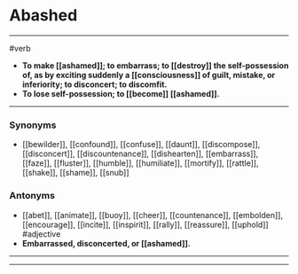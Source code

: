 # Abashed
---
#verb
- **To make [[ashamed]]; to embarrass; to [[destroy]] the self-possession of, as by exciting suddenly a [[consciousness]] of guilt, mistake, or inferiority; to disconcert; to discomfit.**
- **To lose self-possession; to [[become]] [[ashamed]].**
---
### Synonyms
- [[bewilder]], [[confound]], [[confuse]], [[daunt]], [[discompose]], [[disconcert]], [[discountenance]], [[dishearten]], [[embarrass]], [[faze]], [[fluster]], [[humble]], [[humiliate]], [[mortify]], [[rattle]], [[shake]], [[shame]], [[snub]]
### Antonyms
- [[abet]], [[animate]], [[buoy]], [[cheer]], [[countenance]], [[embolden]], [[encourage]], [[incite]], [[inspirit]], [[rally]], [[reassure]], [[uphold]]
#adjective
- **Embarrassed, disconcerted, or [[ashamed]].**
---
---
